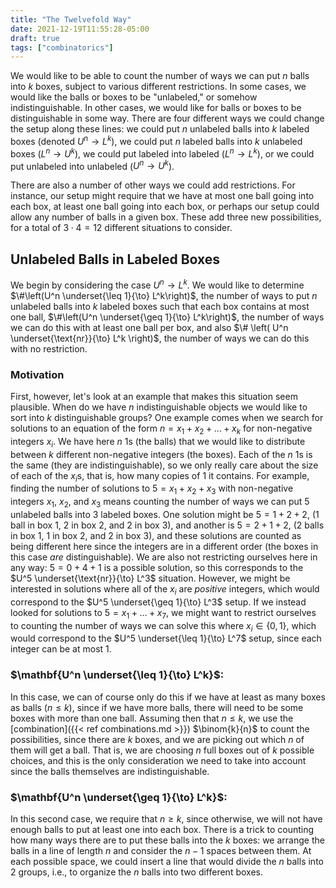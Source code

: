 ```yaml
---
title: "The Twelvefold Way"
date: 2021-12-19T11:55:28-05:00
draft: true
tags: ["combinatorics"]
---
```


We would like to be able to count the number of ways we can put $n$ balls into $k$ boxes, subject to various different restrictions. In some cases, we would like the balls or boxes to be "unlabeled," or somehow indistinguishable. In other cases, we would like for balls or boxes to be distinguishable in some way. There are four different ways we could change the setup along these lines: we could put $n$ unlabeled balls into $k$ labeled boxes (denoted $U^n \to L^k$), we could put $n$ labeled balls into $k$ unlabeled boxes ($L^n \to U^k$), we could put labeled into labeled ($L^n \to L^k$), or we could put unlabeled into unlabeled ($U^n \to U^k$). 

There are also a number of other ways we could add restrictions. For instance, our setup might require that we have at most one ball going into each box, at least one ball going into each box, or perhaps our setup could allow any number of balls in a given box. These add three new possibilities, for a total of $3 \cdot 4 = 12$ different situations to consider. 

## Unlabeled Balls in Labeled Boxes

We begin by considering the case $U^n \to L^k$. We would like to determine $\#\left(U^n \underset{\leq 1}{\to} L^k\right)$, the number of ways to put $n$ unlabeled balls into $k$ labeled boxes such that each box contains at most one ball, $\#\left(U^n \underset{\geq 1}{\to} L^k\right)$, the number of ways we can do this with at least one ball per box, and also $\# \left( U^n \underset{\text{nr}}{\to} L^k \right)$, the number of ways we can do this with no restriction. 

### Motivation

First, however, let's look at an example that makes this situation seem plausible. When do we have $n$ indistinguishable objects we would like to sort into $k$ distinguishable groups? One example comes when we search for solutions to an equation of the form $n = x_1 + x_2 + \dots + x_k$ for non-negative integers $x_i$. We have here $n$ $1$s (the balls) that we would like to distribute between $k$ different non-negative integers (the boxes). Each of the $n$ $1$s is the same (they are indistinguishable), so we only really care about the size of each of the $x_i$s, that is, how many copies of $1$ it contains. For example, finding the number of solutions to $5 = x_1 + x_2 + x_3$ with non-negative integers $x_1$, $x_2$, and $x_3$ means counting the number of ways we can put $5$ unlabeled balls into $3$ labeled boxes. One solution might be $5 = 1 + 2 + 2$, ($1$ ball in box $1$, $2$ in box $2$, and $2$ in box $3$), and another is $5 = 2 + 1 + 2$, ($2$ balls in box $1$, $1$ in box $2$, and $2$ in box $3$), and these solutions are counted as being different here since the integers are in a different order (the boxes in this case *are* distinguishable). We are also not restricting ourselves here in any way: $5 = 0 + 4 + 1$ is a possible solution, so this corresponds to the $U^5 \underset{\text{nr}}{\to} L^3$ situation. However, we might be interested in solutions where all of the $x_i$ are *positive* integers, which would correspond to the $U^5 \underset{\geq 1}{\to} L^3$ setup. If we instead looked for solutions to $5 = x_1 + \dots + x_7$, we might want to restrict ourselves to counting the number of ways we can solve this where $x_i \in \{0,1\}$, which would correspond to the $U^5 \underset{\leq 1}{\to} L^7$ setup, since each integer can be at most $1$. 

### $\mathbf{U^n \underset{\leq 1}{\to} L^k}$:

In this case, we can of course only do this if we have at least as many boxes as balls ($n \leq k)$, since if we have more balls, there will need to be some boxes with more than one ball. Assuming then that $n \leq k$, we use the [combination]({{< ref combinations.md >}}) $\binom{k}{n}$ to count the possibilities, since there are $k$ boxes, and we are picking out which $n$ of them will get a ball. That is, we are choosing $n$ full boxes out of $k$ possible choices, and this is the only consideration we need to take into account since the balls themselves are indistinguishable. 

### $\mathbf{U^n \underset{\geq 1}{\to} L^k}$:

In this second case, we require that $n \geq k$, since otherwise, we will not have enough balls to put at least one into each box. There is a trick to counting how many ways there are to put these balls into the $k$ boxes: we arrange the balls in a line of length $n$ and consider the $n - 1$ spaces between them. At each possible space, we could insert a line that would divide the $n$ balls into $2$ groups, i.e., to organize the $n$ balls into two different boxes. 

